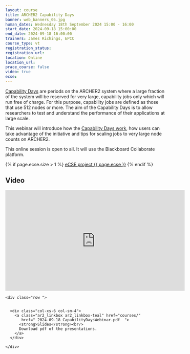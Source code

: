 ```yaml
---
layout: course
title: ARCHER2 Capability Days
banner: web_banners_05.jpg
human_dates: Wednesday 18th September 2024 15:00 - 16:00
start_date: 2024-09-18 15:00:00
end_date: 2024-09-18 16:00:00
trainers: James Richings, EPCC
course_type: vt
registration_status:
registration_url:
location: Online
location_url:
prace_course: false
video: true
ecse: 
---
```


[Capability Days](https://docs.archer2.ac.uk/user-guide/scheduler/#capability-days) are periods on the ARCHER2 system where a large fraction of the system will be reserved for very large, capability jobs only which will run free of charge. For this purpose, capability jobs are defined as those that use 512 nodes or more. The aim of the Capability Days is to allow researchers to test and understand the performance of their applications at large scale.

This webinar will introduce how the [Capability Days work](https://docs.archer2.ac.uk/user-guide/scheduler/#capability-days), how users can take advantage of the initiative and tips for scaling jobs to very large node counts on ARCHER2.

This online session is open to all. It will use the Blackboard Collaborate platform.

{% if page.ecse.size > 1 %}
<a href="{{ site.baseurl }}/ecse/reports/{{ page.ecse }}">eCSE project {{ page.ecse }}</a>
{% endif %}

<section id="service">

<!--
  <div class="row ">	

      <div class="col-xs-6 col-sm-4">
        <a class="ar2_linkbox ar2_linkbox-teal" 
          href="https://eu.bbcollab.com/guest/0b05e93d41ae47259c42554671cc208c">
          <strong>Join Session</strong><br/>
          Join this online session in your browser
        </a>
      </div>


      <div class="col-xs-6 col-sm-4">
        <a class="ar2_linkbox ar2_linkbox-green" href="courses/"
           href="myevents.ics">
          <strong>Add to Calendar</strong><br/>
          Download ICS file to add this event to your calendar complete with join link
        </a>
      </div>



											
  </div>
-->



<h2><a name="video">Video</a></h2>

<div>

<iframe title="Video"  width="560" height="315" src="https://www.youtube.com/embed/8ozxHeVKGxE " frameborder="0" allow="accelerometer; autoplay; encrypted-media; gyroscope; picture-in-picture" allowfullscreen></iframe>

</div>





<section id="service">

    <div class="row ">	


      <div class="col-xs-6 col-sm-4">
        <a class="ar2_linkbox ar2_linkbox-teal" href="courses/"
           href=" 2024-09-18_CapabilityDaysWebinar.pdf  ">
          <strong>Slides</strong><br/>
          Download pdf of the presentations.
        </a>
      </div>
										
    </div>

</section>


